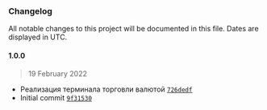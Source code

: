 ### Changelog

All notable changes to this project will be documented in this file. Dates are displayed in UTC.

#### 1.0.0

> 19 February 2022

- Реализация терминала торговли валютой [`726dedf`](https://github.com/rodionbgd/quote/commit/726dedf37931ffc0b9365ded145694e0c9b932fd)
- Initial commit [`9f31530`](https://github.com/rodionbgd/quote/commit/9f31530f568ed12966a5a28fa01c246706d4579f)
